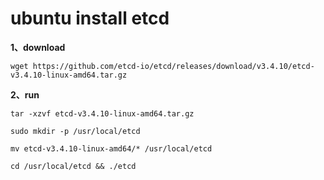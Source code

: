 # ubuntu install etcd

**1、download**

`wget https://github.com/etcd-io/etcd/releases/download/v3.4.10/etcd-v3.4.10-linux-amd64.tar.gz`

**2、run**

`tar -xzvf etcd-v3.4.10-linux-amd64.tar.gz`

`sudo mkdir -p /usr/local/etcd`

`mv etcd-v3.4.10-linux-amd64/* /usr/local/etcd`

`cd /usr/local/etcd && ./etcd`